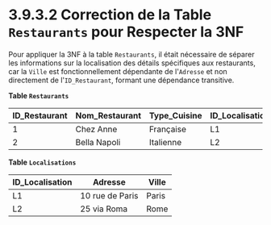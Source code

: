 # 3.9.3.2 Correction de la Table `Restaurants` pour Respecter la 3NF

Pour appliquer la 3NF à la table `Restaurants`, il était nécessaire de séparer les informations sur la localisation des détails spécifiques aux restaurants, car la `Ville` est fonctionnellement dépendante de l'`Adresse` et non directement de l'`ID_Restaurant`, formant une dépendance transitive.

**Table `Restaurants`**

| ID_Restaurant | Nom_Restaurant | Type_Cuisine | ID_Localisation |
| ------------- | -------------- | ------------ | --------------- |
| 1             | Chez Anne      | Française    | L1              |
| 2             | Bella Napoli   | Italienne    | L2              |

**Table `Localisations`**

| ID_Localisation | Adresse         | Ville |
| --------------- | --------------- | ----- |
| L1              | 10 rue de Paris | Paris |
| L2              | 25 via Roma     | Rome  |